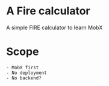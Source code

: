 # A Fire calculator
A simple FIRE calculator to learn MobX

# Scope
    - MobX first
    - No deployment
    - No backend?